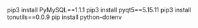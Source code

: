 pip3 install PyMySQL==1.1.1
pip3 install pyqt5==5.15.11
pip3 install tonutils==0.0.9
pip install python-dotenv